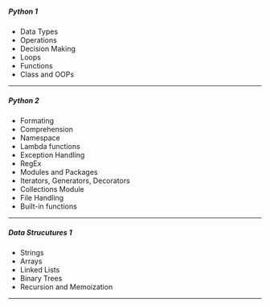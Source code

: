 ##### Python 1
* Data Types
* Operations
* Decision Making
* Loops
* Functions
* Class and OOPs
----
##### Python 2
* Formating
* Comprehension
* Namespace
* Lambda functions
* Exception Handling
* RegEx
* Modules and Packages
* Iterators, Generators, Decorators
* Collections Module
* File Handling
* Built-in functions
--- 
##### Data Strucutures 1
* Strings
* Arrays
* Linked Lists
* Binary Trees
* Recursion and Memoization
---
